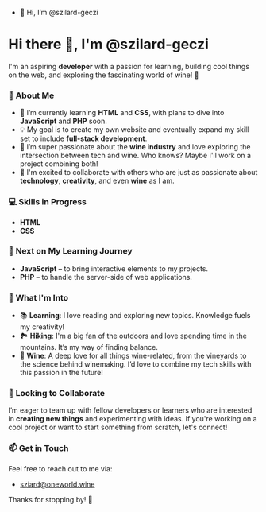 - 👋 Hi, I’m @szilard-geczi
# Hi there 👋, I'm @szilard-geczi

I'm an aspiring **developer** with a passion for learning, building cool things on the web, and exploring the fascinating world of wine! 🍷

### 🎯 **About Me**
- 🌱 I’m currently learning **HTML** and **CSS**, with plans to dive into **JavaScript** and **PHP** soon.
- 💡 My goal is to create my own website and eventually expand my skill set to include **full-stack development**.
- 🍇 I’m super passionate about the **wine industry** and love exploring the intersection between tech and wine. Who knows? Maybe I'll work on a project combining both!
- 🤝 I'm excited to collaborate with others who are just as passionate about **technology**, **creativity**, and even **wine** as I am.

### 💻 **Skills in Progress**
- **HTML**
- **CSS**

### 🚀 **Next on My Learning Journey**
- **JavaScript** – to bring interactive elements to my projects.
- **PHP** – to handle the server-side of web applications.

### 🌟 **What I'm Into**
- 📚 **Learning**: I love reading and exploring new topics. Knowledge fuels my creativity!
- 🏞️ **Hiking**: I'm a big fan of the outdoors and love spending time in the mountains. It’s my way of finding balance.
- 🍷 **Wine**: A deep love for all things wine-related, from the vineyards to the science behind winemaking. I’d love to combine my tech skills with this passion in the future!

### 🔭 **Looking to Collaborate**
I’m eager to team up with fellow developers or learners who are interested in **creating new things** and experimenting with ideas. If you're working on a cool project or want to start something from scratch, let's connect!


### 📫 **Get in Touch**
Feel free to reach out to me via:
- sziard@oneworld.wine

Thanks for stopping by! 🙌
<!---
szilard-geczi/szilard-geczi is a ✨ special ✨ repository because its `README.md` (this file) appears on your GitHub profile.
You can click the Preview link to take a look at your changes.
--->
